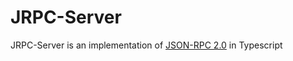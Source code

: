 # JRPC-Server

JRPC-Server is an implementation of [JSON-RPC 2.0](https://www.jsonrpc.org/specification) in Typescript
